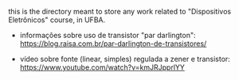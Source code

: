 this is the directory meant to store any work related to "Dispositivos Eletrônicos" course, in UFBA.

- informações sobre uso de transistor "par darlington": https://blog.raisa.com.br/par-darlington-de-transistores/

- vídeo sobre fonte (linear, simples) regulada a zener e transistor: https://www.youtube.com/watch?v=kmJRJpprlYY
